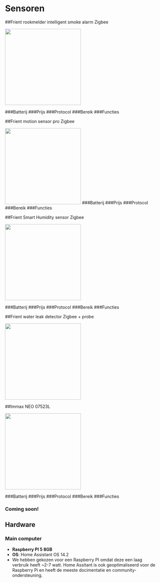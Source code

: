
# Sensoren
##Frient rookmelder intelligent smoke alarm Zigbee

<img src="https://github.com/user-attachments/assets/2870ae2b-5953-4684-929c-a64927c714e2" width= "250">

###Batterij
###Prijs
###Protocol
###Bereik
###Functies
 

##Frient motion sensor pro Zigbee

<img src ="https://github.com/user-attachments/assets/1c434ce7-bffd-4fd9-abc0-3e530202c8e9" width ="250">
###Batterij
###Prijs
###Protocol
###Bereik
###Functies

##Frient Smart Humidity sensor Zigbee

<img src = "https://github.com/user-attachments/assets/b973c339-6dbf-41c5-bfa3-16e9a8249a69" width ="250">

###Batterij
###Prijs
###Protocol
###Bereik
###Functies

##Frient water leak detector Zigbee + probe

<img src = "https://github.com/user-attachments/assets/4cb2aeac-8d86-4cb4-a63b-330d60f370e3" width ="250">

##Immax NEO 07523L

<img src = "https://github.com/user-attachments/assets/fe0d9fe7-ab4b-406f-b521-663b84d6f2a9" width ="250">

###Batterij
###Prijs
###Protocol
###Bereik
###Functies
### Coming soon!
## Hardware

### Main computer
- **Raspberry PI 5 8GB**
- **OS**: Home Assistant OS 14.2
- We hebben gekozen voor een Raspberry PI omdat deze een laag verbruik heeft ~2-7 watt. Home Assitant is ook geoptimaliseerd voor de Raspberry Pi en heeft de meeste docimentatie en community-ondersteuning.

